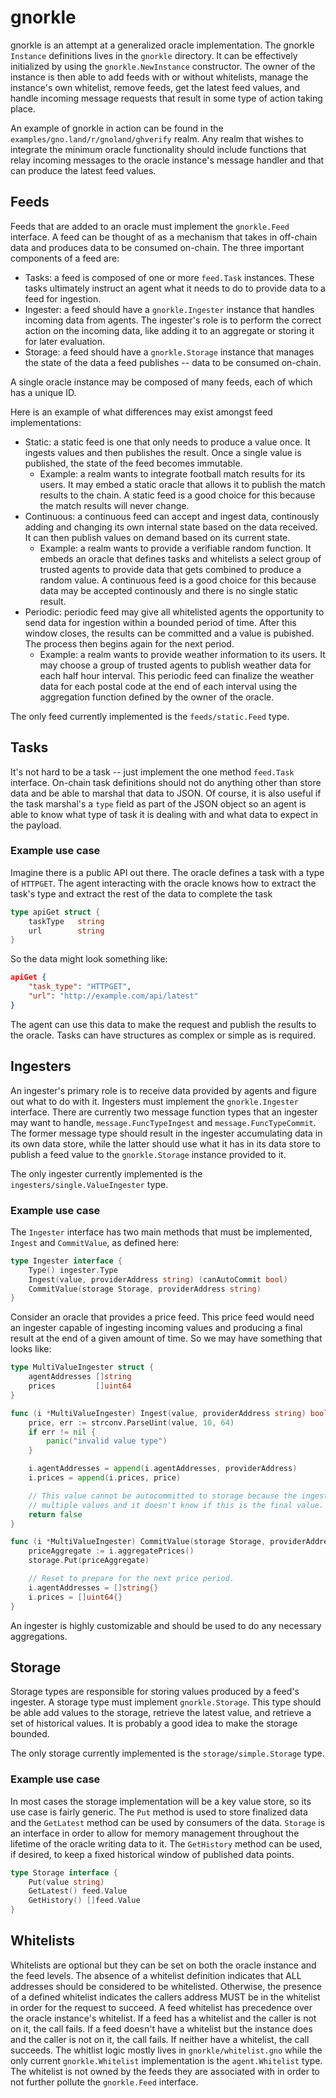# gnorkle

gnorkle is an attempt at a generalized oracle implementation. The gnorkle `Instance` definitions lives in the `gnorkle` directory. It can be effectively initialized by using the `gnorkle.NewInstance` constructor. The owner of the instance is then able to add feeds with or without whitelists, manage the instance's own whitelist, remove feeds, get the latest feed values, and handle incoming message requests that result in some type of action taking place.

An example of gnorkle in action can be found in the `examples/gno.land/r/gnoland/ghverify` realm. Any realm that wishes to integrate the minimum oracle functionality should include functions that relay incoming messages to the oracle instance's message handler and that can produce the latest feed values.

## Feeds

Feeds that are added to an oracle must implement the `gnorkle.Feed` interface. A feed can be thought of as a mechanism that takes in off-chain data and produces data to be consumed on-chain. The three important components of a feed are:
- Tasks: a feed is composed of one or more `feed.Task` instances. These tasks ultimately instruct an agent what it needs to do to provide data to a feed for ingestion.
- Ingester: a feed should have a `gnorkle.Ingester` instance that handles incoming data from agents. The ingester's role is to perform the correct action on the incoming data, like adding it to an aggregate or storing it for later evaluation.
- Storage: a feed should have a `gnorkle.Storage` instance that manages the state of the data a feed publishes -- data to be consumed on-chain.

A single oracle instance may be composed of many feeds, each of which has a unique ID.

Here is an example of what differences may exist amongst feed implementations:
- Static: a static feed is one that only needs to produce a value once. It ingests values and then publishes the result. Once a single value is published, the state of the feed becomes immutable.
	- Example: a realm wants to integrate football match results for its users. It may embed a static oracle that allows it to publish the match results to the chain. A static feed is a good choice for this because the match results will never change.
- Continuous: a continuous feed can accept and ingest data, continously adding and changing its own internal state based on the data received. It can then publish values on demand based on its current state.
	- Example: a realm wants to provide a verifiable random function. It embeds an oracle that defines tasks and whitelists a select group of trusted agents to provide data that gets combined to produce a random value. A continuous feed is a good choice for this because data may be accepted continously and there is no single static result.
- Periodic:  periodic feed may give all whitelisted agents the opportunity to send data for ingestion within a bounded period of time. After this window closes, the results can be committed and a value is pubished. The process then begins again for the next period.
	- Example: a realm wants to provide weather information to its users. It may choose a group of trusted agents to publish weather data for each half hour interval. This periodic feed can finalize the weather data for each postal code at the end of each interval using the aggregation function defined by the owner of the oracle.

The only feed currently implemented is the `feeds/static.Feed` type.

## Tasks

It's not hard to be a task -- just implement the one method `feed.Task` interface. On-chain task definitions should not do anything other than store data and be able to marshal that data to JSON. Of course, it is also useful if the task marshal's a `type` field as part of the JSON object so an agent is able to know what type of task it is dealing with and what data to expect in the payload.

### Example use case
Imagine there is a public API out there. The oracle defines a task with a type of `HTTPGET`. The agent interacting with the oracle knows how to extract the task's type and extract the rest of the data to complete the task
```go
type apiGet struct {
	taskType   string
	url        string
}
```
So the data might look something like:
```json
apiGet {
	"task_type": "HTTPGET",
	"url": "http://example.com/api/latest"
}
```
The agent can use this data to make the request and publish the results to the oracle. Tasks can have structures as complex or simple as is required.

## Ingesters

An ingester's primary role is to receive data provided by agents and figure out what to do with it. Ingesters must implement the `gnorkle.Ingester` interface. There are currently two message function types that an ingester may want to handle, `message.FuncTypeIngest` and `message.FuncTypeCommit`. The former message type should result in the ingester accumulating data in its own data store, while the latter should use what it has in its data store to publish a feed value to the `gnorkle.Storage` instance provided to it.

The only ingester currently implemented is the `ingesters/single.ValueIngester` type.

### Example use case
The `Ingester` interface has two main methods that must be implemented, `Ingest` and `CommitValue`, as defined here:
```go
type Ingester interface {
	Type() ingester.Type
	Ingest(value, providerAddress string) (canAutoCommit bool)
	CommitValue(storage Storage, providerAddress string)
}
```
Consider an oracle that provides a price feed. This price feed would need an ingester capable of ingesting incoming values and producing a final result at the end of a given amount of time. So we may have something that looks like:
```go
type MultiValueIngester struct {
	agentAddresses []string
	prices         []uint64
}

func (i *MultiValueIngester) Ingest(value, providerAddress string) bool {
	price, err := strconv.ParseUint(value, 10, 64)
	if err != nil {
		panic("invalid value type")
	}

	i.agentAddresses = append(i.agentAddresses, providerAddress)
	i.prices = append(i.prices, price)

	// This value cannot be autocommitted to storage because the ingester expects
	// multiple values and it doesn't know if this is the final value.
	return false
}

func (i *MultiValueIngester) CommitValue(storage Storage, providerAddress string) {
	priceAggregate := i.aggregatePrices()
	storage.Put(priceAggregate)

	// Reset to prepare for the next price period.
	i.agentAddresses = []string{}
	i.prices = []uint64{}
}
```
An ingester is highly customizable and should be used to do any necessary aggregations.

## Storage

Storage types are responsible for storing values produced by a feed's ingester. A storage type must implement `gnorkle.Storage`. This type should be able add values to the storage, retrieve the latest value, and retrieve a set of historical values. It is probably a good idea to make the storage bounded.

The only storage currently implemented is the `storage/simple.Storage` type.

### Example use case
In most cases the storage implementation will be a key value store, so its use case is fairly generic. The `Put` method is used to store finalized data and the `GetLatest` method can be used by consumers of the data. `Storage` is an interface in order to allow for memory management throughout the lifetime of the oracle writing data to it. The `GetHistory` method can be used, if desired, to keep a fixed historical window of published data points.
```go
type Storage interface {
	Put(value string)
	GetLatest() feed.Value
	GetHistory() []feed.Value
}
```

## Whitelists

Whitelists are optional but they can be set on both the oracle instance and the feed levels. The absence of a whitelist definition indicates that ALL addresses should be considered to be whitelisted. Otherwise, the presence of a defined whitelist indicates the callers address MUST be in the whitelist in order for the request to succeed. A feed whitelist has precedence over the oracle instance's whitelist. If a feed has a whitelist and the caller is not on it, the call fails. If a feed doesn't have a whitelist but the instance does and the caller is not on it, the call fails. If neither have a whitelist, the call succeeds. The whitlist logic mostly lives in `gnorkle/whitelist.gno` while the only current `gnorkle.Whitelist` implementation is the `agent.Whitelist` type. The whitelist is not owned by the feeds they are associated with in order to not further pollute the `gnorkle.Feed` interface.